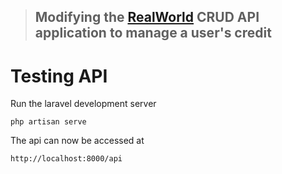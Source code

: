> ## Modifying the [RealWorld](https://github.com/gothinkster/realworld-example-apps) CRUD API application to manage a user's credit

# Testing API

Run the laravel development server

    php artisan serve

The api can now be accessed at

    http://localhost:8000/api